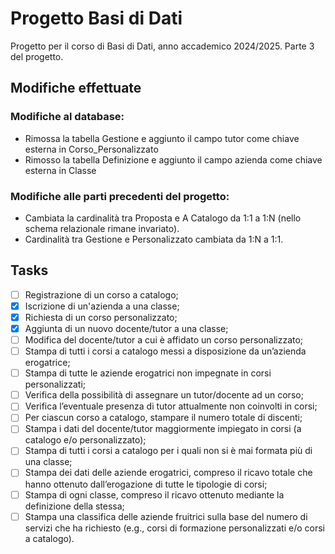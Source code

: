 # Progetto Basi di Dati

Progetto per il corso di Basi di Dati, anno accademico 2024/2025.
Parte 3 del progetto.

## Modifiche effettuate
### Modifiche al database:
- Rimossa la tabella Gestione e aggiunto il campo tutor come chiave esterna in Corso_Personalizzato
- Rimosso la tabella Definizione e aggiunto il campo azienda come chiave esterna in Classe

### Modifiche alle parti precedenti del progetto:
- Cambiata la cardinalità tra Proposta e A Catalogo da 1:1 a 1:N (nello schema relazionale rimane invariato).
- Cardinalità tra Gestione e Personalizzato cambiata da 1:N a 1:1.

## Tasks
- [ ] Registrazione di un corso a catalogo;
- [x] Iscrizione di un'azienda a una classe;
- [x] Richiesta di un corso personalizzato;
- [x] Aggiunta di un nuovo docente/tutor a una classe;
- [ ] Modifica del docente/tutor a cui è affidato un corso personalizzato;
- [ ] Stampa di tutti i corsi a catalogo messi a disposizione da un’azienda erogatrice;
- [ ] Stampa di tutte le aziende erogatrici non impegnate in corsi personalizzati;
- [ ] Verifica della possibilità di assegnare un tutor/docente ad un corso;
- [ ] Verifica l’eventuale presenza di tutor attualmente non coinvolti in corsi;
- [ ] Per ciascun corso a catalogo, stampare il numero totale di discenti;
- [ ] Stampa i dati del docente/tutor maggiormente impiegato in corsi (a catalogo e/o personalizzato);
- [ ] Stampa di tutti i corsi a catalogo per i quali non si è mai formata più di una classe;
- [ ] Stampa dei dati delle aziende erogatrici, compreso il ricavo totale che hanno ottenuto dall’erogazione di tutte le tipologie di corsi;
- [ ] Stampa di ogni classe, compreso il ricavo ottenuto mediante la definizione della stessa;
- [ ] Stampa una classifica delle aziende fruitrici sulla base del numero di servizi che ha richiesto (e.g., corsi di formazione personalizzati e/o corsi a catalogo).